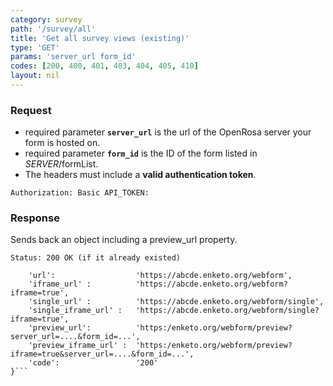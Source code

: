 ```yaml
---
category: survey
path: '/survey/all'
title: 'Get all survey views (existing)'
type: 'GET'
params: 'server_url form_id'
codes: [200, 400, 401, 403, 404, 405, 410]
layout: nil
---
```


### Request

* required parameter **`server_url`** is the url of the OpenRosa server your form is hosted on.
* required parameter **`form_id`** is the ID of the form listed in _SERVER_/formList.
* The headers must include a **valid authentication token**.

```Authorization: Basic API_TOKEN:```

### Response

Sends back an object including a preview_url property.

```Status: 200 OK (if it already existed)```
```{
    'url':                  'https://abcde.enketo.org/webform',
    'iframe_url' :          'https://abcde.enketo.org/webform?iframe=true',
    'single_url' :          'https://abcde.enketo.org/webform/single',
    'single_iframe_url' :   'https://abcde.enketo.org/webform/single?iframe=true',
    'preview_url':          'https:/enketo.org/webform/preview?server_url=....&form_id=...',
    'preview_iframe_url' :  'https:/enketo.org/webform/preview?iframe=true&server_url=....&form_id=...',
    'code':                 '200'
}```

